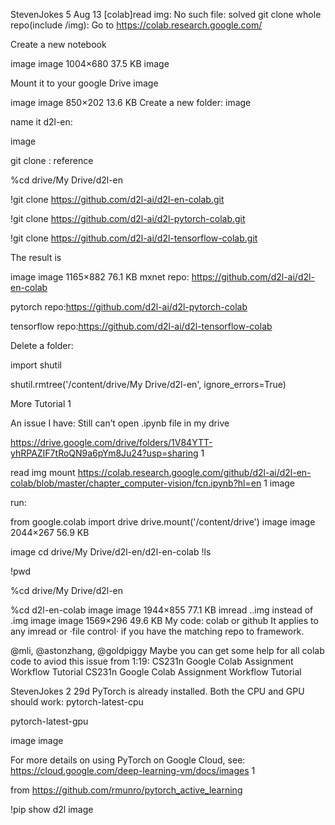 

<!--
 * @version:
 * @Author:  StevenJokes https://github.com/StevenJokes
 * @Date: 2020-09-13 18:58:37
 * @LastEditors:  StevenJokes https://github.com/StevenJokes
 * @LastEditTime: 2020-09-13 18:59:00
 * @Description:https://discuss.d2l.ai/t/using-google-colab/424
 * @TODO::
 * @Reference:
-->



StevenJokes
5
Aug 13
[colab]read img: No such file: solved
git clone whole repo(include /img):
Go to https://colab.research.google.com/

Create a new notebook

image
image
1004×680 37.5 KB
image

Mount it to your google Drive
image

image
image
850×202 13.6 KB
Create a new folder:
image

name it d2l-en:

image

git clone : reference

%cd drive/My Drive/d2l-en

!git clone https://github.com/d2l-ai/d2l-en-colab.git

!git clone https://github.com/d2l-ai/d2l-pytorch-colab.git

!git clone https://github.com/d2l-ai/d2l-tensorflow-colab.git

The result is

image
image
1165×882 76.1 KB
mxnet repo: https://github.com/d2l-ai/d2l-en-colab

pytorch repo:https://github.com/d2l-ai/d2l-pytorch-colab

tensorflow repo:https://github.com/d2l-ai/d2l-tensorflow-colab

Delete a folder:


import shutil

shutil.rmtree('/content/drive/My Drive/d2l-en', ignore_errors=True)

More Tutorial 1

An issue I have: Still can’t open .ipynb file in my drive

https://drive.google.com/drive/folders/1V84YTT-yhRPAZIF7tRoQN9a6pYm8Ju24?usp=sharing 1

read img
mount
https://colab.research.google.com/github/d2l-ai/d2l-en-colab/blob/master/chapter_computer-vision/fcn.ipynb?hl=en 1
image

run:

from google.colab import drive
drive.mount('/content/drive')
image
image
2044×267 56.9 KB

image
cd drive/My Drive/d2l-en/d2l-en-colab
!ls

!pwd

%cd drive/My Drive/d2l-en

%cd d2l-en-colab
image
image
1944×855 77.1 KB
imread
..img instead of .img
image
image
1569×296 49.6 KB
My code: colab or github
It applies to any imread or ·file control· if you have the matching repo to framework.

@mli, @astonzhang, @goldpiggy
Maybe you can get some help for all colab code to aviod this issue from 1:19:
CS231n Google Colab Assignment Workflow Tutorial
CS231n Google Colab Assignment Workflow Tutorial



StevenJokes
2
29d
PyTorch is already installed. Both the CPU and GPU should work: pytorch-latest-cpu

pytorch-latest-gpu

image
image

For more details on using PyTorch on Google Cloud, see:
https://cloud.google.com/deep-learning-vm/docs/images 1

from https://github.com/rmunro/pytorch_active_learning

!pip show d2l
image
